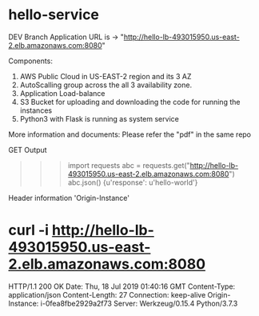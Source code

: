 # hello-service
DEV Branch
Application URL is -> "http://hello-lb-493015950.us-east-2.elb.amazonaws.com:8080"

Components: 
1) AWS Public Cloud in US-EAST-2 region and its 3 AZ
2) AutoScalling group across the all 3 availability zone.
3) Application Load-balance 
4) S3 Bucket for uploading and downloading the code for running the instances
5) Python3 with Flask is running as system service

More information and documents: Please refer the "pdf" in the same repo 


GET Output

>>> import requests
>>> abc = requests.get("http://hello-lb-493015950.us-east-2.elb.amazonaws.com:8080")
>>> abc.json()
{u'response': u'hello-world'}
>>>

Header information 'Origin-Instance'

# curl -i http://hello-lb-493015950.us-east-2.elb.amazonaws.com:8080
HTTP/1.1 200 OK
Date: Thu, 18 Jul 2019 01:40:16 GMT
Content-Type: application/json
Content-Length: 27
Connection: keep-alive
Origin-Instance: i-0fea8fbe2929a2f73
Server: Werkzeug/0.15.4 Python/3.7.3
